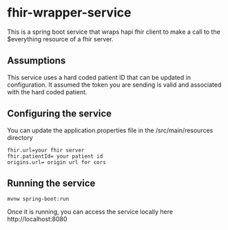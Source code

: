 # fhir-wrapper-service
This is a spring boot service that wraps hapi fhir client to make a call to the $everything resource of a fhir server.  

## Assumptions 
This service uses a hard coded patient ID that can be updated in configuration.  It assumed the token you are sending is valid and associated with the hard coded patient.

## Configuring the service
You can update the application.properties file in the /src/main/resources directory

```
fhir.url=your fhir server 
fhir.patientId= your patient id  
origins.url= origin url for cors  
```
## Running the service
`mvnw spring-boot:run`

Once it is running, you can access the service locally here http://localhost:8080

